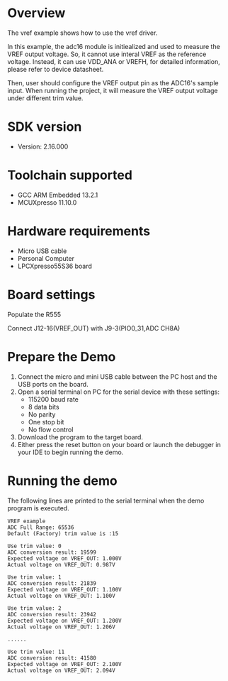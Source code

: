 Overview
========
The vref example shows how to use the vref driver.

In this example, the adc16 module is initiealized and used to measure the VREF output voltage. So, it cannot use interal
VREF as the reference voltage. Instead, it can use VDD_ANA or VREFH, for detailed information, please refer to device
datasheet.

Then, user should configure the VREF output pin as the ADC16's sample input. When running the project, it will measure
the VREF output voltage under different trim value.

SDK version
===========
- Version: 2.16.000

Toolchain supported
===================
- GCC ARM Embedded  13.2.1
- MCUXpresso  11.10.0

Hardware requirements
=====================
- Micro USB cable
- Personal Computer
- LPCXpresso55S36 board

Board settings
==============
Populate the R555

Connect J12-16(VREF_OUT) with J9-3(PIO0_31,ADC CH8A)

Prepare the Demo
================
1. Connect the micro and mini USB cable between the PC host and the USB ports on the board.
2. Open a serial terminal on PC for the serial device with these settings:
    - 115200 baud rate
    - 8 data bits
    - No parity
    - One stop bit
    - No flow control
3. Download the program to the target board.
4. Either press the reset button on your board or launch the debugger in your IDE to begin running
   the demo.

Running the demo
================
The following lines are printed to the serial terminal when the demo program is executed.
~~~~~~~~~~~~~~~~~~~~~~~~~~~~~~~~~~~~~~~~~~~~~~~~~~~~~
VREF example
ADC Full Range: 65536
Default (Factory) trim value is :15

Use trim value: 0
ADC conversion result: 19599
Expected voltage on VREF_OUT: 1.000V
Actual voltage on VREF_OUT: 0.987V

Use trim value: 1
ADC conversion result: 21839
Expected voltage on VREF_OUT: 1.100V
Actual voltage on VREF_OUT: 1.100V

Use trim value: 2
ADC conversion result: 23942
Expected voltage on VREF_OUT: 1.200V
Actual voltage on VREF_OUT: 1.206V

......

Use trim value: 11
ADC conversion result: 41580
Expected voltage on VREF_OUT: 2.100V
Actual voltage on VREF_OUT: 2.094V

~~~~~~~~~~~~~~~~~~~~~~~~~~~~~~~~~~~~~~~~~~~~~~~~~~~~~

